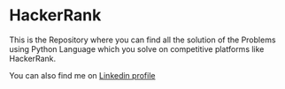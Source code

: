 # HackerRank

This is the Repository where you can find all the solution of the Problems using Python Language which you solve on competitive platforms like HackerRank.

You can also find me on [Linkedin profile](www.linkedin.com/in/omkar-bhosle-0a8a13190)

